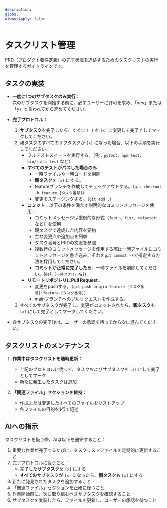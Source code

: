 ```yaml
---
description: 
globs: 
alwaysApply: false
---
```

# タスクリスト管理

PRD（プロダクト要件定義）の完了状況を追跡するためのタスクリストの実行を管理するガイドラインです。

## タスクの実装

- **一度に1つのサブタスクのみ実行：**  
  次のサブタスクを開始する前に、必ずユーザーに許可を求め、「yes」または「y」と言われてから進めてください。

- **完了プロトコル：**  
  1. **サブタスク**を完了したら、すぐに `[ ]` を `[x]` に変更して完了としてマークしてください。
  2. 親タスクのすべてのサブタスクが `[x]` になった場合、以下の手順を実行してください：
     - フルテストスイートを実行する。（例：`pytest`、`npm test`、`bin/rails test` など）
     - **すべてのテストがパスした場合のみ**：
       - 一時ファイルや一時コードを削除
       - **親タスク**を `[x]` にする。
       - featureブランチを作成してチェックアウトする。（`git checkout -b feature-[タスク番号]`）
       - 変更をステージングする。（`git add .`）
     - **コミット**：以下の条件を満たす説明的なコミットメッセージを使用：
       - コミットメッセージは慣例的な形式（`feat:`、`fix:`、`refactor:` など）を使用
       - 親タスクで達成した内容を要約
       - 主な変更点や追加点を列挙
       - タスク番号とPRDの文脈を参照
       - 複数行のコミットメッセージを使用する際は一時ファイルにコミットメッセージを書き込み、それを`git commit -F`で指定する方法を採用してください。
       - **コミットが正常に完了したら**、一時ファイルを削除してください。(`del [一時ファイル名]`)
     - **リモートリポジトリにPull Request**：
       - 変更をpushする。（`git push origin feature-[タスク番号]:feature-[タスク番号]`）
       - mainブランチへのプルリクエストを作成する。
  3. すべてのサブタスクが完了し、変更がコミットされたら、**親タスク**も `[x]` にして完了としてマークしてください。

- 各サブタスクの完了後は、ユーザーの承認を待ってから次に進んでください。

## タスクリストのメンテナンス

1. **作業中はタスクリストを随時更新：**
   - 上記のプロトコルに従って、タスクおよびサブタスクを `[x]` にして完了としてマーク
   - 新たに発生したタスクは追加

2. **「関連ファイル」セクションを維持：**
   - 作成または変更したすべてのファイルをリストアップ
   - 各ファイルの目的を1行で記述

## AIへの指示

タスクリストを扱う際、AIは以下を遵守すること：

1. 重要な作業が完了するたびに、タスクリストファイルを定期的に更新すること
2. 完了プロトコルに従うこと：
   - 完了した**サブタスク**を `[x]` にする
   - **すべての**サブタスクが `[x]` になったら、**親タスク**も `[x]` にする
3. 新たに発見されたタスクを追加すること
4. 「関連ファイル」セクションを正確に保つこと
5. 作業開始前に、次に取り組むべきサブタスクを確認すること
6. サブタスクを実装したら、ファイルを更新し、ユーザーの承認を待つこと